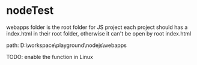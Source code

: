 # nodeTest
webapps folder is the root folder for JS project
each project should has a index.html in their root folder, 
otherwise it can't be open by root index.html

path: D:\workspace\playground\nodejs\webapps

TODO: enable the function in Linux
